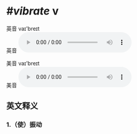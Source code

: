 # ***\#vibrate*** v
英音 vaɪ'breɪt  
英音
<audio src="./media/vibrate1_AAC.aac" controls="controls"></audio>

美音 vaɪ'breɪt  
美音
<audio src="./media/vibrate2_AAC.aac" controls="controls"></audio>



  

英文释义
---
### 1.**（使）振动**  


